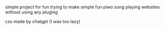 simple project for fun trying to make simple fun piwo song playing websites without using any pluging

css made by chatgpt (I was too lazy)
